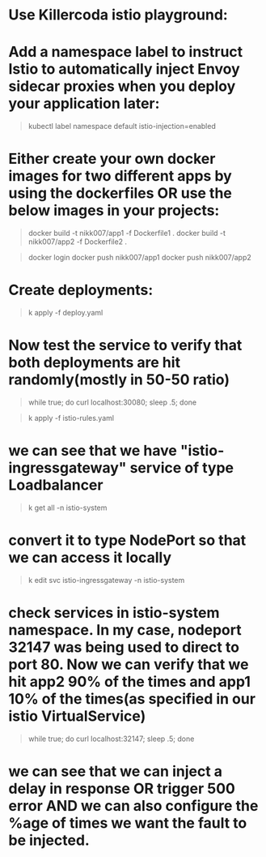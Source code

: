 # Use Killercoda istio playground:

# Add a namespace label to instruct Istio to automatically inject Envoy sidecar proxies when you deploy your application later:
>kubectl label namespace default istio-injection=enabled

# Either create your own docker images for two different apps by using the dockerfiles OR use the below images in your projects:
>docker build -t nikk007/app1 -f Dockerfile1 .
>docker build -t nikk007/app2 -f Dockerfile2 .

>docker login
>docker push nikk007/app1
>docker push nikk007/app2

# Create deployments:
>k apply -f deploy.yaml

# Now test the service to verify that both deployments are hit randomly(mostly in 50-50 ratio)
> while true; do curl localhost:30080; sleep .5; done

>k apply -f istio-rules.yaml

# we can see that we have "istio-ingressgateway" service of type Loadbalancer
>k get all -n istio-system

# convert it to type NodePort so that we can access it locally
>k edit svc istio-ingressgateway -n istio-system

# check services in istio-system namespace. In my case, nodeport 32147 was being used to direct to port 80. Now we can verify that we hit app2 90% of the times and app1 10% of the times(as specified in our istio VirtualService)
>while true; do curl localhost:32147; sleep .5; done

# we can see that we can inject a delay in response OR trigger 500 error AND we can also configure the %age of times we want the fault to be injected.